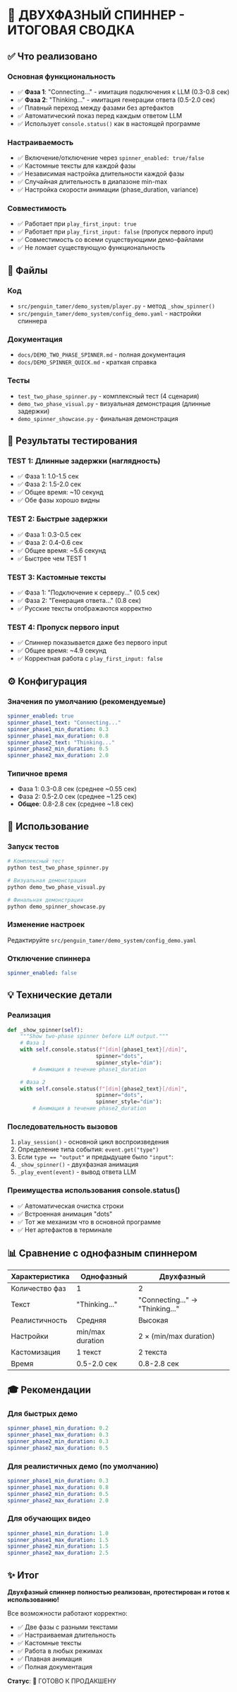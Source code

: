 # 🎉 ДВУХФАЗНЫЙ СПИННЕР - ИТОГОВАЯ СВОДКА

## ✅ Что реализовано

### Основная функциональность
- ✅ **Фаза 1**: "Connecting..." - имитация подключения к LLM (0.3-0.8 сек)
- ✅ **Фаза 2**: "Thinking..." - имитация генерации ответа (0.5-2.0 сек)
- ✅ Плавный переход между фазами без артефактов
- ✅ Автоматический показ перед каждым ответом LLM
- ✅ Использует `console.status()` как в настоящей программе

### Настраиваемость
- ✅ Включение/отключение через `spinner_enabled: true/false`
- ✅ Кастомные тексты для каждой фазы
- ✅ Независимая настройка длительности каждой фазы
- ✅ Случайная длительность в диапазоне min-max
- ✅ Настройка скорости анимации (phase_duration, variance)

### Совместимость
- ✅ Работает при `play_first_input: true`
- ✅ Работает при `play_first_input: false` (пропуск первого input)
- ✅ Совместимость со всеми существующими демо-файлами
- ✅ Не ломает существующую функциональность

## 📁 Файлы

### Код
- `src/penguin_tamer/demo_system/player.py` - метод `_show_spinner()`
- `src/penguin_tamer/demo_system/config_demo.yaml` - настройки спиннера

### Документация
- `docs/DEMO_TWO_PHASE_SPINNER.md` - полная документация
- `docs/DEMO_SPINNER_QUICK.md` - краткая справка

### Тесты
- `test_two_phase_spinner.py` - комплексный тест (4 сценария)
- `demo_two_phase_visual.py` - визуальная демонстрация (длинные задержки)
- `demo_spinner_showcase.py` - финальная демонстрация

## 🎯 Результаты тестирования

### TEST 1: Длинные задержки (наглядность)
- ✅ Фаза 1: 1.0-1.5 сек
- ✅ Фаза 2: 1.5-2.0 сек
- ✅ Общее время: ~10 секунд
- ✅ Обе фазы хорошо видны

### TEST 2: Быстрые задержки
- ✅ Фаза 1: 0.3-0.5 сек
- ✅ Фаза 2: 0.4-0.6 сек
- ✅ Общее время: ~5.6 секунд
- ✅ Быстрее чем TEST 1

### TEST 3: Кастомные тексты
- ✅ Фаза 1: "Подключение к серверу..." (0.5 сек)
- ✅ Фаза 2: "Генерация ответа..." (0.8 сек)
- ✅ Русские тексты отображаются корректно

### TEST 4: Пропуск первого input
- ✅ Спиннер показывается даже без первого input
- ✅ Общее время: ~4.9 секунд
- ✅ Корректная работа с `play_first_input: false`

## ⚙️ Конфигурация

### Значения по умолчанию (рекомендуемые)
```yaml
spinner_enabled: true
spinner_phase1_text: "Connecting..."
spinner_phase1_min_duration: 0.3
spinner_phase1_max_duration: 0.8
spinner_phase2_text: "Thinking..."
spinner_phase2_min_duration: 0.5
spinner_phase2_max_duration: 2.0
```

### Типичное время
- Фаза 1: 0.3-0.8 сек (среднее ~0.55 сек)
- Фаза 2: 0.5-2.0 сек (среднее ~1.25 сек)
- **Общее**: 0.8-2.8 сек (среднее ~1.8 сек)

## 🚀 Использование

### Запуск тестов
```bash
# Комплексный тест
python test_two_phase_spinner.py

# Визуальная демонстрация
python demo_two_phase_visual.py

# Финальная демонстрация
python demo_spinner_showcase.py
```

### Изменение настроек
Редактируйте `src/penguin_tamer/demo_system/config_demo.yaml`

### Отключение спиннера
```yaml
spinner_enabled: false
```

## 💡 Технические детали

### Реализация
```python
def _show_spinner(self):
    """Show two-phase spinner before LLM output."""
    # Фаза 1
    with self.console.status(f"[dim]{phase1_text}[/dim]",
                            spinner="dots",
                            spinner_style="dim"):
        # Анимация в течение phase1_duration

    # Фаза 2
    with self.console.status(f"[dim]{phase2_text}[/dim]",
                            spinner="dots",
                            spinner_style="dim"):
        # Анимация в течение phase2_duration
```

### Последовательность вызовов
1. `play_session()` - основной цикл воспроизведения
2. Определение типа события: `event.get("type")`
3. Если `type == "output"` и предыдущее было `"input"`:
4. `_show_spinner()` - двухфазная анимация
5. `_play_event(event)` - вывод ответа LLM

### Преимущества использования console.status()
- ✅ Автоматическая очистка строки
- ✅ Встроенная анимация "dots"
- ✅ Тот же механизм что в основной программе
- ✅ Нет артефактов в терминале

## 📊 Сравнение с однофазным спиннером

| Характеристика | Однофазный | Двухфазный |
|----------------|------------|------------|
| Количество фаз | 1 | 2 |
| Текст | "Thinking..." | "Connecting..." → "Thinking..." |
| Реалистичность | Средняя | Высокая |
| Настройки | min/max duration | 2 × (min/max duration) |
| Кастомизация | 1 текст | 2 текста |
| Время | 0.5-2.0 сек | 0.8-2.8 сек |

## 🎓 Рекомендации

### Для быстрых демо
```yaml
spinner_phase1_min_duration: 0.2
spinner_phase1_max_duration: 0.3
spinner_phase2_min_duration: 0.3
spinner_phase2_max_duration: 0.5
```

### Для реалистичных демо (по умолчанию)
```yaml
spinner_phase1_min_duration: 0.3
spinner_phase1_max_duration: 0.8
spinner_phase2_min_duration: 0.5
spinner_phase2_max_duration: 2.0
```

### Для обучающих видео
```yaml
spinner_phase1_min_duration: 1.0
spinner_phase1_max_duration: 1.5
spinner_phase2_min_duration: 1.5
spinner_phase2_max_duration: 2.5
```

## ✨ Итог

**Двухфазный спиннер полностью реализован, протестирован и готов к использованию!**

Все возможности работают корректно:
- ✅ Две фазы с разными текстами
- ✅ Настраиваемая длительность
- ✅ Кастомные тексты
- ✅ Работа в любых режимах
- ✅ Плавная анимация
- ✅ Полная документация

**Статус**: 🎉 ГОТОВО К ПРОДАКШЕНУ
